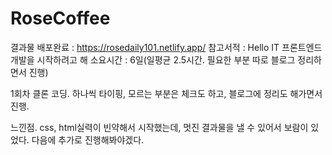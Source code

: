 # RoseCoffee
결과물 배포완료 : https://rosedaily101.netlify.app/
참고서적 : Hello IT 프론트엔드 개발을 시작하려고 해
소요시간 : 6일(일평균 2.5시간. 필요한 부분 따로 블로그 정리하면서 진행)

1회차 클론 코딩.
하나씩 타이핑, 모르는 부분은 체크도 하고, 
블로그에 정리도 해가면서 진행.

느낀점. 
css, html실력이 빈약해서 시작했는데, 멋진 결과물을 낼 수 있어서 보람이 있었다.
다음에 추가로 진행해봐야겠다. 
